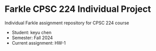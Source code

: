 # Farkle CPSC 224 Individual Project

Individual Farkle assignment repository for CPSC 224 course

- Student:  keyu chen
- Semester: Fall 2024
- Current assignment: HW-1



